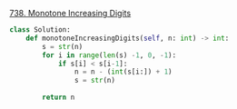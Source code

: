 [738. Monotone Increasing Digits](https://leetcode.com/problems/monotone-increasing-digits)

```python
class Solution:
    def monotoneIncreasingDigits(self, n: int) -> int:
        s = str(n)
        for i in range(len(s) -1, 0, -1):
            if s[i] < s[i-1]:
                n = n - (int(s[i:]) + 1)
                s = str(n)
            
        return n
```

